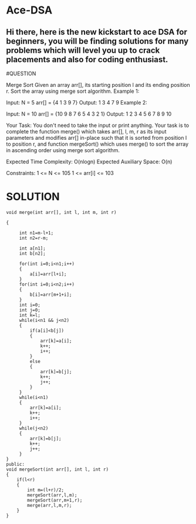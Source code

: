# Ace-DSA
Hi there, here is  the new kickstart to ace DSA for beginners, you will be finding solutions for many problems which will level you up to crack placements and also for coding enthusiast.
 ---
#QUESTION

Merge Sort 
Given an array arr[], its starting position l and its ending position r. Sort the array using merge sort algorithm.
Example 1:

Input:
N = 5
arr[] = {4 1 3 9 7}
Output:
1 3 4 7 9
Example 2:

Input:
N = 10
arr[] = {10 9 8 7 6 5 4 3 2 1}
Output:
1 2 3 4 5 6 7 8 9 10

Your Task:
You don't need to take the input or print anything. Your task is to complete the function merge() which takes arr[], l, m, r as its input parameters and modifies arr[] in-place such that it is sorted from position l to position r, and function mergeSort() which uses merge() to sort the array in ascending order using merge sort algorithm.

Expected Time Complexity: O(nlogn) 
Expected Auxiliary Space: O(n)

Constraints:
1 <= N <= 105
1 <= arr[i] <= 103

# SOLUTION





    void merge(int arr[], int l, int m, int r)  
    
    {
        
         int n1=m-l+1;
         int n2=r-m;
         
         int a[n1];
         int b[n2];
         
         for(int i=0;i<n1;i++)
         {
             a[i]=arr[l+i];
         }
         for(int i=0;i<n2;i++)
         {
             b[i]=arr[m+1+i];
         }
         int i=0;
         int j=0;
         int k=l;
         while(i<n1 && j<n2)
         {
             if(a[i]<b[j])
             {
                 arr[k]=a[i];
                 k++;
                 i++;
             }
             else
             {
                 arr[k]=b[j];
                 k++;
                 j++;
             }
         }
         while(i<n1)
         {
             arr[k]=a[i];
             k++;
             i++;
         }
         while(j<n2)
         {
             arr[k]=b[j];
             k++;
             j++;
         }
    }
    public:
    void mergeSort(int arr[], int l, int r)
    {
        if(l<r)
        {
            int m=(l+r)/2;
            mergeSort(arr,l,m);
            mergeSort(arr,m+1,r);
            merge(arr,l,m,r);
        }
    }
